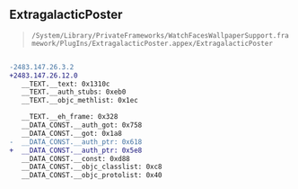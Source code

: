 ## ExtragalacticPoster

> `/System/Library/PrivateFrameworks/WatchFacesWallpaperSupport.framework/PlugIns/ExtragalacticPoster.appex/ExtragalacticPoster`

```diff

-2483.147.26.3.2
+2483.147.26.12.0
   __TEXT.__text: 0x1310c
   __TEXT.__auth_stubs: 0xeb0
   __TEXT.__objc_methlist: 0x1ec

   __TEXT.__eh_frame: 0x328
   __DATA_CONST.__auth_got: 0x758
   __DATA_CONST.__got: 0x1a8
-  __DATA_CONST.__auth_ptr: 0x618
+  __DATA_CONST.__auth_ptr: 0x5e8
   __DATA_CONST.__const: 0xd88
   __DATA_CONST.__objc_classlist: 0xc8
   __DATA_CONST.__objc_protolist: 0x40

```
